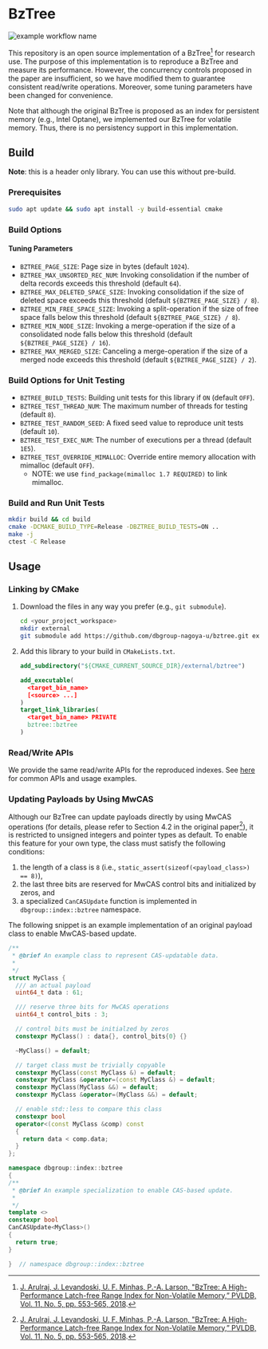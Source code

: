 # BzTree

![example workflow name](https://github.com/dbgroup-nagoya-u/bztree/workflows/Ubuntu-20.04/badge.svg?branch=main)

This repository is an open source implementation of a BzTree[^1] for research use. The purpose of this implementation is to reproduce a BzTree and measure its performance. However, the concurrency controls proposed in the paper are insufficient, so we have modified them to guarantee consistent read/write operations. Moreover, some tuning parameters have been changed for convenience.

Note that although the original BzTree is proposed as an index for persistent memory (e.g., Intel Optane), we implemented our BzTree for volatile memory. Thus, there is no persistency support in this implementation.

## Build

**Note**: this is a header only library. You can use this without pre-build.

### Prerequisites

```bash
sudo apt update && sudo apt install -y build-essential cmake
```

### Build Options

#### Tuning Parameters

- `BZTREE_PAGE_SIZE`: Page size in bytes (default `1024`).
- `BZTREE_MAX_UNSORTED_REC_NUM`: Invoking consolidation if the number of delta records exceeds this threshold (default `64`).
- `BZTREE_MAX_DELETED_SPACE_SIZE`: Invoking consolidation if the size of deleted space exceeds this threshold (default `${BZTREE_PAGE_SIZE} / 8`).
- `BZTREE_MIN_FREE_SPACE_SIZE`: Invoking a split-operation if the size of free space falls below this threshold (default `${BZTREE_PAGE_SIZE} / 8`).
- `BZTREE_MIN_NODE_SIZE`: Invoking a merge-operation if the size of a consolidated node falls below this threshold (default `${BZTREE_PAGE_SIZE} / 16`).
- `BZTREE_MAX_MERGED_SIZE`: Canceling a merge-operation if the size of a merged node exceeds this threshold (default `${BZTREE_PAGE_SIZE} / 2`).

### Build Options for Unit Testing

- `BZTREE_BUILD_TESTS`: Building unit tests for this library if `ON` (default `OFF`).
- `BZTREE_TEST_THREAD_NUM`: The maximum number of threads for testing (default `8`).
- `BZTREE_TEST_RANDOM_SEED`: A fixed seed value to reproduce unit tests (default `10`).
- `BZTREE_TEST_EXEC_NUM`: The number of executions per a thread (default `1E5`).
- `BZTREE_TEST_OVERRIDE_MIMALLOC`: Override entire memory allocation with mimalloc (default `OFF`).
    - NOTE: we use `find_package(mimalloc 1.7 REQUIRED)` to link mimalloc.

### Build and Run Unit Tests

```bash
mkdir build && cd build
cmake -DCMAKE_BUILD_TYPE=Release -DBZTREE_BUILD_TESTS=ON ..
make -j
ctest -C Release
```

## Usage

### Linking by CMake

1. Download the files in any way you prefer (e.g., `git submodule`).

    ```bash
    cd <your_project_workspace>
    mkdir external
    git submodule add https://github.com/dbgroup-nagoya-u/bztree.git external/bztree
    ```

1. Add this library to your build in `CMakeLists.txt`.

    ```cmake
    add_subdirectory("${CMAKE_CURRENT_SOURCE_DIR}/external/bztree")

    add_executable(
      <target_bin_name>
      [<source> ...]
    )
    target_link_libraries(
      <target_bin_name> PRIVATE
      bztree::bztree
    )
    ```

### Read/Write APIs

We provide the same read/write APIs for the reproduced indexes. See [here](https://github.com/dbgroup-nagoya-u/index-benchmark/wiki/Common-APIs-for-Index-Implementations) for common APIs and usage examples.

### Updating Payloads by Using MwCAS

Although our BzTree can update payloads directly by using MwCAS operations (for details, please refer to Section 4.2 in the original paper[^1]), it is restricted to unsigned integers and pointer types as default. To enable this feature for your own type, the class must satisfy the following conditions:

1. the length of a class is `8` (i.e., `static_assert(sizeof(<payload_class>) == 8)`),
2. the last three bits are reserved for MwCAS control bits and initialized by zeros, and
3. a specialized `CanCASUpdate` function is implemented in `dbgroup::index::bztree` namespace.

The following snippet is an example implementation of an original payload class to enable MwCAS-based update.

```cpp
/**
 * @brief An example class to represent CAS-updatable data.
 *
 */
struct MyClass {
  /// an actual payload
  uint64_t data : 61;

  /// reserve three bits for MwCAS operations
  uint64_t control_bits : 3;

  // control bits must be initialzed by zeros
  constexpr MyClass() : data{}, control_bits{0} {}

  ~MyClass() = default;

  // target class must be trivially copyable
  constexpr MyClass(const MyClass &) = default;
  constexpr MyClass &operator=(const MyClass &) = default;
  constexpr MyClass(MyClass &&) = default;
  constexpr MyClass &operator=(MyClass &&) = default;

  // enable std::less to compare this class
  constexpr bool
  operator<(const MyClass &comp) const
  {
    return data < comp.data;
  }
};

namespace dbgroup::index::bztree
{
/**
 * @brief An example specialization to enable CAS-based update.
 *
 */
template <>
constexpr bool
CanCASUpdate<MyClass>()
{
  return true;
}

}  // namespace dbgroup::index::bztree
```

[^1]: [J. Arulraj, J. Levandoski, U. F. Minhas, P.-A. Larson, "BzTree: A High-Performance Latch-free Range Index for Non-Volatile Memory,” PVLDB, Vol. 11, No. 5, pp. 553-565, 2018](http://www.vldb.org/pvldb/vol11/p553-arulraj.pdf).
